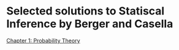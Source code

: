 # Selected solutions to Statiscal Inference by Berger and Casella

[Chapter 1: Probability Theory](chapter_001.pdf)

